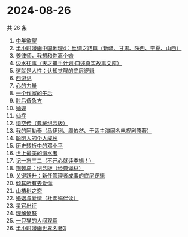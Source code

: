 # 2024-08-26

共 26 条

<!-- BEGIN WEREAD -->
<!-- 最后更新时间 2024-08-26 11:17:16 +0800 -->
1. [中年欲望](https://weread.qq.com/web/bookDetail/5b032d30813ab91d3g0139ad)
1. [半小时漫画中国地理4：丝绸之路篇（新疆、甘肃、陕西、宁夏、山西）](https://weread.qq.com/web/bookDetail/a6532d40813ab921eg010bde)
1. [姜律师，我想和你离个婚](https://weread.qq.com/web/bookDetail/93632960813ab7c1eg013479)
1. [边水往事（天才捕手计划·口述真实故事文库）](https://weread.qq.com/web/bookDetail/064326a0813ab779ag018bda)
1. [这就是人性：认知觉醒的底层逻辑](https://weread.qq.com/web/bookDetail/f84327c0813ab9224g012fc7)
1. [西游记](https://weread.qq.com/web/bookDetail/64032210721070a5640294f)
1. [心的力量](https://weread.qq.com/web/bookDetail/fbd32f40725a11fcfbd6959)
1. [一个作家的午后](https://weread.qq.com/web/bookDetail/57732450813ab9210g0128ed)
1. [肘后备急方](https://weread.qq.com/web/bookDetail/e54324c071a180f3e54d3eb)
1. [妯娌](https://weread.qq.com/web/bookDetail/ecf320e0813ab920fg01913e)
1. [仙症](https://weread.qq.com/web/bookDetail/d9432200813ab70a4g014cbc)
1. [悟空传（典藏纪念版）](https://weread.qq.com/web/bookDetail/e4d322205d19e7e4d8b740c)
1. [我的阿勒泰（马伊琍、周依然、于适主演同名电视剧原著）](https://weread.qq.com/web/bookDetail/6e732140813ab6e60g013caf)
1. [聪明人的个人成长](https://weread.qq.com/web/bookDetail/a6932fd0813ab6f21g018afa)
1. [历史转折中的邓小平](https://weread.qq.com/web/bookDetail/34c32ff0813ab91cdg019b06)
1. [世上最美的溺水者](https://weread.qq.com/web/bookDetail/35332d50813ab6e80g018782)
1. [记一忘三二（不开心就读李娟！）](https://weread.qq.com/web/bookDetail/f1c321d0813ab6e60g0141c1)
1. [荆棘鸟：纪念版（经典译林）](https://weread.qq.com/web/bookDetail/be2323405e4805be27f7a7e)
1. [关键跃升：新任管理者成事的底层逻辑](https://weread.qq.com/web/bookDetail/cde324e0813ab919bg017a77)
1. [倾其所有去爱你](https://weread.qq.com/web/bookDetail/581328c0813ab91b0g012b29)
1. [山楂树之恋](https://weread.qq.com/web/bookDetail/069321805b41ec06960d430)
1. [婚姻与爱情（杜素娟伴读）](https://weread.qq.com/web/bookDetail/72c32b90813ab8fe5g014aad)
1. [星官出征](https://weread.qq.com/web/bookDetail/93332730813ab8696g012956)
1. [理解愤怒](https://weread.qq.com/web/bookDetail/40e32370813ab7047g013d30)
1. [一只猫的人间观察](https://weread.qq.com/web/bookDetail/22e32e90813ab8eacg012920)
1. [半小时漫画世界名著3](https://weread.qq.com/web/bookDetail/d4a32840813ab777dg011f08)
<!-- END WEREAD -->